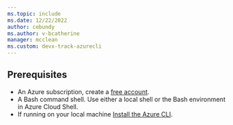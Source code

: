 ```yaml
---
ms.topic: include
ms.date: 12/22/2022
author: cebundy
ms.author: v-bcatherine
manager: mcclean
ms.custom: devx-track-azurecli
---
```


## Prerequisites

- An Azure subscription, create a [free account](https://azure.microsoft.com/free/?WT.mc_id=A261C142F).
- A Bash command shell.  Use either a local shell or the Bash environment in Azure Cloud Shell.
- If running on your local machine [Install the Azure CLI](/cli/azure/install-azure-cli).